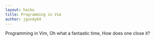 ```yaml
---
layout: haiku
title: Programming in Vim
author: jgundy64
---
```


Programming in Vim,
Oh what a fantastic time,
How does one close it?
